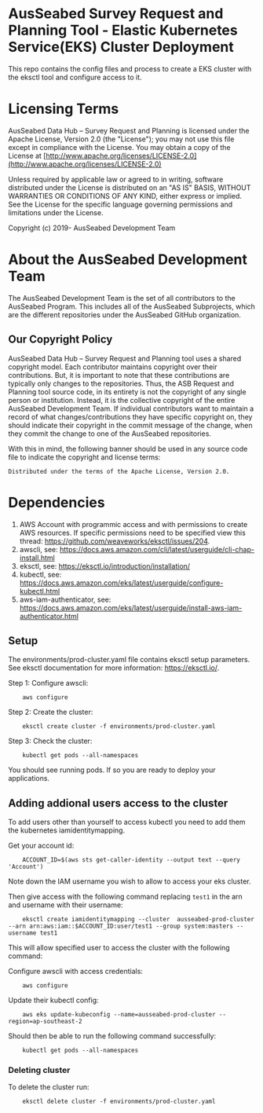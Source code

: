 # AusSeabed Survey Request and Planning Tool - Elastic Kubernetes Service(EKS) Cluster Deployment 

This repo contains the config files and process to create a EKS cluster with the eksctl tool and configure access to it.

# Licensing Terms

AusSeabed Data Hub – Survey Request and Planning is licensed under the Apache License, Version 2.0 (the "License"); you may not use this file except in compliance with the License. You may obtain a copy of the License at [http://www.apache.org/licenses/LICENSE-2.0](http://www.apache.org/licenses/LICENSE-2.0)

Unless required by applicable law or agreed to in writing, software distributed under the License is distributed on an "AS IS" BASIS, WITHOUT WARRANTIES OR CONDITIONS OF ANY KIND, either express or implied. See the License for the specific language governing permissions and limitations under the License.

Copyright (c) 2019- AusSeabed Development Team

# About the AusSeabed Development Team

The AusSeabed Development Team is the set of all contributors to the AusSeabed Program. This includes all of the AusSeabed Subprojects, which are the different repositories under the AusSeabed GitHub organization.

## Our Copyright Policy

AusSeabed Data Hub – Survey Request and Planning tool uses a shared copyright model. Each contributor maintains copyright over their contributions. But, it is important to note that these contributions are typically only changes to the repositories. Thus, the ASB Request and Planning tool source code, in its entirety is not the copyright of any single person or institution. Instead, it is the collective copyright of the entire AusSeabed Development Team. If individual contributors want to maintain a record of what changes/contributions they have specific copyright on, they should indicate their copyright in the commit message of the change, when they commit the change to one of the AusSeabed repositories.

With this in mind, the following banner should be used in any source code file to indicate the copyright and license terms:

    Distributed under the terms of the Apache License, Version 2.0.

# Dependencies

1. AWS Account with programmic access and with permissions to create AWS resources. If specific permissions need to be specified view this thread: https://github.com/weaveworks/eksctl/issues/204.
2. awscli, see: https://docs.aws.amazon.com/cli/latest/userguide/cli-chap-install.html
3. eksctl, see: https://eksctl.io/introduction/installation/
4. kubectl, see: https://docs.aws.amazon.com/eks/latest/userguide/configure-kubectl.html
5. aws-iam-authenticator, see: https://docs.aws.amazon.com/eks/latest/userguide/install-aws-iam-authenticator.html

## Setup

The environments/prod-cluster.yaml file contains eksctl setup parameters. See eksctl documentation for more information: https://eksctl.io/.

Step 1: Configure awscli:
```
    aws configure
```

Step 2: Create the cluster:
```
    eksctl create cluster -f environments/prod-cluster.yaml
```

Step 3: Check the cluster:
```
    kubectl get pods --all-namespaces
```

You should see running pods. If so you are ready to deploy your applications.

## Adding addional users access to the cluster

To add users other than yourself to access kubectl you need to add them the kubernetes iamidentitymapping.

Get your account id:
```
    ACCOUNT_ID=$(aws sts get-caller-identity --output text --query 'Account')
```   

Note down the IAM username you wish to allow to access your eks cluster.

Then give access with the following command replacing `test1` in the arn and username with their username:
```
    eksctl create iamidentitymapping --cluster  ausseabed-prod-cluster --arn arn:aws:iam::$ACCOUNT_ID:user/test1 --group system:masters --username test1
```

This will allow specified user to access the cluster with the following command:

Configure awscli with access credentials:
```
    aws configure
```

Update their kubectl config:
```
    aws eks update-kubeconfig --name=ausseabed-prod-cluster --region=ap-southeast-2
```

Should then be able to run the following command successfully:
```
    kubectl get pods --all-namespaces
```

### Deleting cluster

To delete the cluster run:

```
    eksctl delete cluster -f environments/prod-cluster.yaml
```








